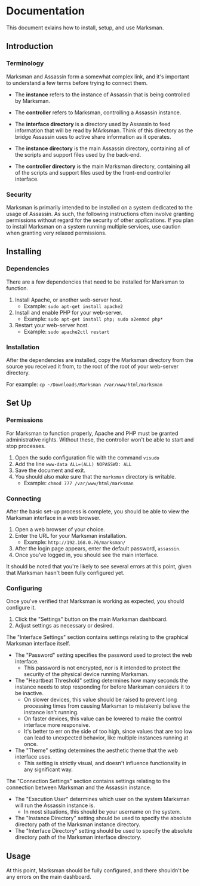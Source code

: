 # Documentation

This document exlains how to install, setup, and use Marksman.


## Introduction

### Terminology

Marksman and Assassin form a somewhat complex link, and it's important to understand a few terms before trying to connect them.

- The **instance** refers to the instance of Assassin that is being controlled by Marksman.
- The **controller** refers to Marksman, controlling a Assassin instance.

- The **interface directory** is a directory used by Assassin to feed information that will be read by MArksman. Think of this directory as the bridge Assassin uses to active share information as it operates.
- The **instance directory** is the main Assassin directory, containing all of the scripts and support files used by the back-end.
- The **controller directory** is the main Marksman directory, containing all of the scripts and support files used by the front-end controller interface.

### Security

Marksman is primarily intended to be installed on a system dedicated to the usage of Assassin. As such, the following instructions often involve granting permissions without regard for the security of other applications. If you plan to install Marksman on a system running multiple services, use caution when granting very relaxed permissions.


## Installing

### Dependencies

There are a few dependencies that need to be installed for Marksman to function.

1. Install Apache, or another web-server host.
    - Example: `sudo apt-get install apache2`
2. Install and enable PHP for your web-server.
    - Example: `sudo apt-get install php; sudo a2enmod php*`
3. Restart your web-server host.
    - Example: `sudo apache2ctl restart`

### Installation

After the dependencies are installed, copy the Marksman directory from the source you received it from, to the root of the root of your web-server directory.

For example: `cp ~/Downloads/Marksman /var/www/html/marksman`


## Set Up

### Permissions

For Marksman to function properly, Apache and PHP must be granted administrative rights. Without these, the controller won't be able to start and stop processes.

1. Open the sudo configuration file with the command `visudo`
2. Add the line `www-data ALL=(ALL) NOPASSWD: ALL`
3. Save the document and exit.
4. You should also make sure that the `marksman` directory is writable.
    - Example: `chmod 777 /var/www/html/marksman`


### Connecting

After the basic set-up process is complete, you should be able to view the Marksman interface in a web browser.

1. Open a web browser of your choice.
2. Enter the URL for your Marksman installation.
    - Example: `http://192.168.0.76/marksman/`
3. After the login page appears, enter the default password, `assassin`.
4. Once you've logged in, you should see the main interface.

It should be noted that you're likely to see several errors at this point, given that Marksman hasn't been fully configured yet.


### Configuring

Once you've verified that Marksman is working as expected, you should configure it.

1. Click the "Settings" button on the main Marksman dashboard.
2. Adjust settings as necessary or desired.

The "Interface Settings" section contains settings relating to the graphical Marksman interface itself.

- The "Password" setting specifies the password used to protect the web interface.
    - This password is not encrypted, nor is it intended to protect the security of the physical device running Marksman.
- The "Heartbeat Threshold" setting determines how many seconds the instance needs to stop responding for before Marksman considers it to be inactive.
    - On slower devices, this value should be raised to prevent long processing times from causing Marksman to mistakenly believe the instance isn't running.
    - On faster devices, this value can be lowered to make the control interface more responsive.
    - It's better to err on the side of too high, since values that are too low can lead to unexpected behavior, like multiple instances running at once.
- The "Theme" setting determines the aesthetic theme that the web interface uses.
    - This setting is strictly visual, and doesn't influence functionality in any significant way.

The "Connection Settings" section contains settings relating to the connection between Marksman and the Assassin instance.

- The "Execution User" determines which user on the system Marksman will run the Assassin instance is.
    - In most situations, this should be your username on the system.
- The "Instance Directory" setting should be used to specify the absolute directory path of the Marksman instance directory.
- The "Interface Directory" setting should be used to specify the absolute directory path of the Marksman interface directory.


## Usage

At this point, Marksman should be fully configured, and there shouldn't be any errors on the main dashboard.
